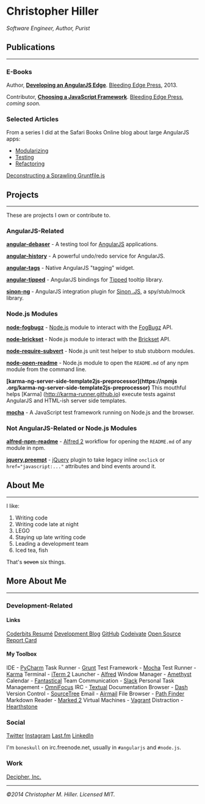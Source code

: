 # Christopher Hiller

*Software Engineer, Author, Purist*

## Publications
* * *
### E-Books

Author, **[Developing an AngularJS
Edge](http://bleedingedgepress.com/our-books/developing-an-angularjs-edge/)**.
[Bleeding Edge Press](http://bleedingedgepress.com), 2013.

Contributor, **[Choosing a JavaScript
Framework](http://bleedingedgepress.com/our-books/choosing-javascript-framework/)**.
[Bleeding Edge Press](http://bleedingedgepress.com), *coming soon.*

### Selected Articles

From a series I did at the Safari Books Online blog about large AngularJS apps:

- [Modularizing](https://blog.safaribooksonline.com/2014/03/27/13-step-guide-angularjs-modularization/)
- [Testing](https://blog.safaribooksonline.com/2014/04/01/writing-tests-stomping-bugs-angularjs/)
- [Refactoring](https://blog.safaribooksonline.com/2014/04/08/refactoring-angularjs-get-hands-filthy/)

[Deconstructing a Sprawling Gruntfile.js](http://badwing.com/my-gruntfile-js-an-example-gruntfile-and-my-workflow/)

## Projects
* * *
These are projects I own or contribute to.

### AngularJS-Related

**[angular-debaser](http://decipherinc.github.io/angular-debaser)** - A testing
tool for [AngularJS](http://angularjs.org) applications.

**[angular-history](http://decipherinc.github.io/angular-history)** - A
powerful undo/redo service for AngularJS.

**[angular-tags](https://github.com/boneskull/angular-tags)** - Native
AngularJS "tagging" widget.

**[angular-tipped](https://github.com/decipherinc/angular-tipped)** - AngularJS
bindings for [Tipped](http://tippedjs.com) tooltip library.

**[sinon-ng](https://github.com/boneskull/sinon-ng)** - AngularJS integration
plugin for [Sinon .JS](http://sinonjs.org), a spy/stub/mock library.

### Node.js Modules

**[node-fogbugz](https://npmjs.org/node-fogbugz)** -
[Node.js](http://nodejs.org) module to interact with the
[FogBugz](http://fogbugz.com) API.

**[node-brickset](https://npmjs.org/node-brickset)** - Node.js module to
interact with the [Brickset](http://brickset.com) API.

**[node-require-subvert](https://npmjs.org/rvagg/node-require-subvert)** -
Node.js unit test helper to stub stubborn modules.

**[node-open-readme](https://npmjs.org/node-open-readme)** - Node.js module to
open the `README.md` of any npm module from the command line.

**[karma-ng-server-side-template2js-preprocessor](https://npmjs
.org/karma-ng-server-side-template2js-preprocessor)** This mouthful helps
[Karma] (http://karma-runner.github.io) execute tests against AngularJS and
HTML-ish server side templates.

**[mocha](http://visionmedia.github.io/mocha/)** - A JavaScript test framework
running on Node.js and the browser.

### Not AngularJS-Related or Node.js Modules

**[alfred-npm-readme](http://www.packal.org/workflow/readme)** - [Alfred
2](http://alfredapp.com) workflow for opening the `README.md` of any module in
npm.

**[jquery.preempt](http://plugins.jquery.com/jquery.preempt/)** -
[jQuery](http://jquery.com) plugin to take legacy inline `onclick` or
`href="javascript:..."` attributes and bind events around it.

## About Me
* * *
I like:

1. Writing code
2. Writing code late at night
3. LEGO
4. Staying up late writing code
5. Leading a development team
6. Iced tea, fish

That's <del>seven</del> six things.

## More About Me
* * *
### Development-Related

#### Links

[Coderbits Resumé](https://coderbits.com/boneskull)
[Development Blog](https://badwing.com)
[GitHub](http://github.com/boneskull)
[Codeivate](http://www.codeivate.com/users/christopher-hiller)
[Open Source Report Card](http://osrc.dfm.io/boneskull/)

#### My Toolbox

IDE - [PyCharm](http://www.jetbrains.com/pycharm/)
Task Runner - [Grunt](http://gruntjs.com)
Test Framework - [Mocha](http://visionmedia.github.io/mocha)
Test Runner - [Karma](http://karma-runner.github.io)
Terminal - [iTerm 2](http://iterm2.com/)
Launcher - [Alfred](http://www.alfredapp.com/)
Window Manager - [Amethyst](https://github.com/ianyh/Amethyst)
Calendar - [Fantastical](https://flexibits.com/fantastical)
Team Communication - [Slack](https://slack.com/)
Personal Task Management - [OmniFocus](https://www.omnigroup.com/omnifocus)
IRC - [Textual](http://www.codeux.com/textual/)
Documentation Browser - [Dash](http://kapeli.com/dash)
Version Control - [SourceTree](http://www.sourcetreeapp.com/)
Email - [Airmail](http://airmailapp.com/)
File Browser - [Path Finder](http://cocoatech.com/pathfinder/)
Markdown Reader - [Marked 2](http://marked2app.com/)
Virtual Machines - [Vagrant](http://vagrantup.com)
Distraction - [Hearthstone](http://us.battle.net/hearthstone/)

### Social

[Twitter](http://twitter.com/misterhiller)
[Instagram](http://instagram.com/b0neskull)
[Last.fm](http://last.fm/user/chiller255)
[LinkedIn](http://www.linkedin.com/in/boneskull/)

I'm `boneskull` on irc.freenode.net, usually in `#angularjs` and `#node.js`.

### Work

[Decipher, Inc.](http://decipherinc.com)
* * *
*&copy;2014 Christopher M. Hiller.  Licensed MIT.*
